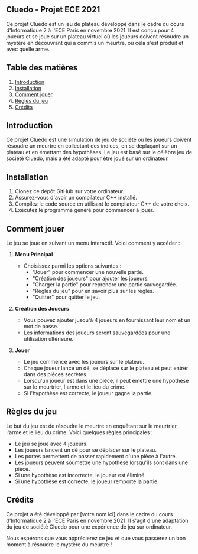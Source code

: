 ## Cluedo - Projet ECE 2021

Ce projet Cluedo est un jeu de plateau développé dans le cadre du cours d'Informatique 2 à l'ECE Paris en novembre 2021. Il est conçu pour 4 joueurs et se joue sur un plateau virtuel où les joueurs doivent résoudre un mystère en découvrant qui a commis un meurtre, où cela s'est produit et avec quelle arme.

## Table des matières

1. [Introduction](#introduction)
2. [Installation](#installation)
3. [Comment jouer](#comment-jouer)
4. [Règles du jeu](#règles-du-jeu)
5. [Crédits](#crédits)

## Introduction

Ce projet Cluedo est une simulation de jeu de société où les joueurs doivent résoudre un meurtre en collectant des indices, en se déplaçant sur un plateau et en émettant des hypothèses. Le jeu est basé sur le célèbre jeu de société Cluedo, mais a été adapté pour être joué sur un ordinateur.

## Installation

1. Clonez ce dépôt GitHub sur votre ordinateur.
2. Assurez-vous d'avoir un compilateur C++ installé.
3. Compilez le code source en utilisant le compilateur C++ de votre choix.
4. Exécutez le programme généré pour commencer à jouer.

## Comment jouer

Le jeu se joue en suivant un menu interactif. Voici comment y accéder :

1. **Menu Principal**
   - Choisissez parmi les options suivantes :
     - "Jouer" pour commencer une nouvelle partie.
     - "Création des joueurs" pour ajouter les joueurs.
     - "Charger la partie" pour reprendre une partie sauvegardée.
     - "Règles du jeu" pour en savoir plus sur les règles.
     - "Quitter" pour quitter le jeu.

2. **Création des Joueurs**
   - Vous pouvez ajouter jusqu'à 4 joueurs en fournissant leur nom et un mot de passe.
   - Les informations des joueurs seront sauvegardées pour une utilisation ultérieure.

3. **Jouer**
   - Le jeu commence avec les joueurs sur le plateau.
   - Chaque joueur lance un dé, se déplace sur le plateau et peut entrer dans des pièces secrètes.
   - Lorsqu'un joueur est dans une pièce, il peut émettre une hypothèse sur le meurtrier, l'arme et le lieu du crime.
   - Si l'hypothèse est correcte, le joueur gagne la partie.

## Règles du jeu

Le but du jeu est de résoudre le meurtre en enquêtant sur le meurtrier, l'arme et le lieu du crime. Voici quelques règles principales :

- Le jeu se joue avec 4 joueurs.
- Les joueurs lancent un dé pour se déplacer sur le plateau.
- Les portes permettent de passer rapidement d'une pièce à l'autre.
- Les joueurs peuvent soumettre une hypothèse lorsqu'ils sont dans une pièce.
- Si une hypothèse est incorrecte, le joueur est éliminé.
- Si une hypothèse est correcte, le joueur remporte la partie.

## Crédits

Ce projet a été développé par [votre nom ici] dans le cadre du cours d'Informatique 2 à l'ECE Paris en novembre 2021. Il s'agit d'une adaptation du jeu de société Cluedo pour une expérience de jeu sur ordinateur.

Nous espérons que vous apprécierez ce jeu et que vous passerez un bon moment à résoudre le mystère du meurtre !
